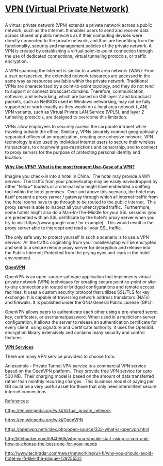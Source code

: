 # <p><strong><u>VPN (Virtual Private Network)</u></strong></p>
<p>A virtual private network (VPN) extends a private network across a public network, such as the Internet. It enables users to send and receive data across shared or public networks as if their computing devices were directly connected to the private network, and thus are benefiting from the functionality, security and management policies of the private network. A VPN is created by establishing a virtual point-to-point connection through the use of dedicated connections, virtual tunneling protocols, or traffic encryption.</p>
<p>A VPN spanning the Internet is similar to a wide area network (WAN). From a user perspective, the extended network resources are accessed in the same way as resources available within the private network. Traditional VPNs are characterized by a point-to-point topology, and they do not tend to support or connect broadcast domains. Therefore, communication, software, and networking, which are based on OSI layer 2 and broadcast packets, such as NetBIOS used in Windows networking, may not be fully supported or work exactly as they would on a local area network (LAN). VPN variants, such as Virtual Private LAN Service (VPLS), and layer 2 tunneling protocols, are designed to overcome this limitation.</p>
<p>VPNs allow employees to securely access the corporate intranet while traveling outside the office. Similarly, VPNs securely connect geographically separated offices of an organization, creating one cohesive network. VPN technology is also used by individual Internet users to secure their wireless transactions, to circumvent geo-restrictions and censorship, and to connect to proxy servers for the purpose of protecting personal identity and location.</p>
<p><span style="text-decoration: underline;"><strong>Why Use VPN?  What is the most frequent Use-Case of a VPN?</strong></span></p>
<p>Imagine you check-in into a hotel in China.  The hotel may provide a Wifi service.  The traffic from your phone/laptop may be easily eavesdropped by other "fellow" tourists or a criminal who might have embedded a sniffing tool within the hotel premises.  Over and above this scenario, the hotel may itself present a proxy server / gateway through which all internet traffic from the hotel rooms have to go through to be routed to the public Internet.  This proxy server is able to inspect all your unencrypted traffic.  Furthermore, some hotels might also do a Man-In-The-Middle for your SSL sessions (you are presented with an SSL certificate by the hotel's proxy server when you try to visit https://www.google.com/ for example).  This would result in the proxy server able to intercept and read all your SSL traffic.</p>
<p>The only safe way to protect yourself in such a scenario is to use a VPN service.  All the traffic originating from your mobile/laptop will be encrypted and sent to a secure remote proxy server for decryption and release into the Public Internet; Protected from the prying eyes and  ears in the hotel environment.</p>
<p><strong><u>OpenVPN</u></strong></p>
<p>OpenVPN is an open-source software application that implements virtual private network (VPN) techniques for creating secure point-to-point or site-to-site connections in routed or bridged configurations and remote access facilities. It uses a custom security protocol that utilizes SSL/TLS for key exchange. It is capable of traversing network address translators (NATs) and firewalls. It is published under the GNU General Public License (GPL).</p>
<p>OpenVPN allows peers to authenticate each other using a pre-shared secret key, certificates, or username/password. When used in a multiclient-server configuration, it allows the server to release an authentication certificate for every client, using signature and Certificate authority. It uses the OpenSSL encryption library extensively and contains many security and control features.</p>
<p><strong><u>VPN Services</u></strong></p>
<p>There are many VPN service providers to choose from.</p>
<p>An example - Private Tunnel VPN service is a commercial VPN service based on the OpenVPN platform.  They provide free VPN service for upto 500 MB.  Their charging model is based on the amount of data transferred rather than monthly recurring charges.  This business model of paying per GB could be a very useful asset for those that only need intermittent secure internet connections.</p>
<p><u>References:</u></p>
<p><a href="https://en.wikipedia.org/wiki/Virtual_private_network" target="_blank" rel="noopener">https://en.wikipedia.org/wiki/Virtual_private_network</a></p>
<p><a href="https://en.wikipedia.org/wiki/OpenVPN" target="_blank" rel="noopener">https://en.wikipedia.org/wiki/OpenVPN</a></p>
<p><a href="https://openvpn.net/index.php/open-source/333-what-is-openvpn.html" target="_blank" rel="noopener">https://openvpn.net/index.php/open-source/333-what-is-openvpn.html</a></p>
<p><a href="http://lifehacker.com/5940565/why-you-should-start-using-a-vpn-and-how-to-choose-the-best-one-for-your-needs" target="_blank" rel="noopener">http://lifehacker.com/5940565/why-you-should-start-using-a-vpn-and-how-to-choose-the-best-one-for-your-needs</a></p>
<p><a href="http://www.techradar.com/news/networking/wi-fi/why-you-should-avoid-hotel-wi-fi-like-the-plague-1292555/2" target="_blank" rel="noopener">http://www.techradar.com/news/networking/wi-fi/why-you-should-avoid-hotel-wi-fi-like-the-plague-1292555/2</a></p>
